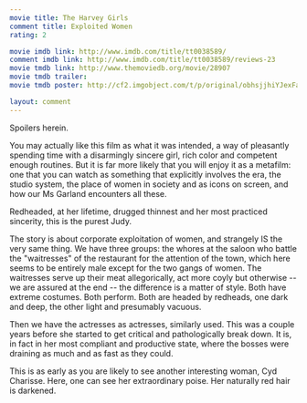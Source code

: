 ```yaml
---
movie title: The Harvey Girls
comment title: Exploited Women
rating: 2

movie imdb link: http://www.imdb.com/title/tt0038589/
comment imdb link: http://www.imdb.com/title/tt0038589/reviews-23
movie tmdb link: http://www.themoviedb.org/movie/28907
movie tmdb trailer: 
movie tmdb poster: http://cf2.imgobject.com/t/p/original/obhsjjhiYJexFa91qRqxEQENxzf.jpg

layout: comment
---
```


Spoilers herein.

You may actually like this film as what it was intended, a way of pleasantly spending time  with a disarmingly sincere girl, rich color and competent enough routines. But it is far  more likely that you will enjoy it as a metafilm: one that you can watch as something that  explicitly involves the era, the studio system, the place of women in society and as icons  on screen, and how our Ms Garland encounters all these.

Redheaded, at her lifetime, drugged thinnest and her most practiced sincerity, this is the  purest Judy.

The story is about corporate exploitation of women, and strangely IS the very same  thing. We have three groups: the whores at the saloon who battle the "waitresses" of the  restaurant for the attention of the town, which here seems to be entirely male except for  the two gangs of women. The waitresses serve up their meat allegorically, act more coyly  but otherwise -- we are assured at the end -- the difference is a matter of style. Both  have extreme costumes. Both perform. Both are headed by redheads, one dark and deep,  the other light and presumably vacuous.

Then we have the actresses as actresses, similarly used. This was a couple years before  she started to get critical and pathologically break down. It is, in fact in her most  compliant and productive state, where the bosses were draining as much and as fast as  they could.

This is as early as you are likely to see another interesting woman, Cyd Charisse. Here,  one can see her extraordinary poise. Her naturally red hair is darkened.